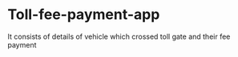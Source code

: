 # Toll-fee-payment-app
It consists of details of vehicle which crossed toll gate and their fee payment
